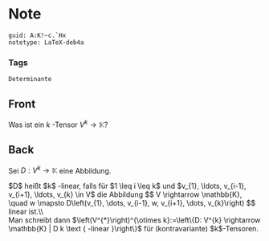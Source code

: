 # Note
```
guid: A:K!~c.`Hx
notetype: LaTeX-deb4a
```

### Tags
```
Determinante
```

## Front
Was ist ein $k$ -Tensor $V^{k} \rightarrow \mathbb{K}$?

## Back
Sei $D: V^{k} \rightarrow \mathbb{K}$ eine Abbildung.<div>
</div><div>$D$ heißt $k$ -linear, falls für $1 \leq i \leq k$ und $v_{1}, \ldots, v_{i-1}, v_{i+1}, \ldots, v_{k} \in V$ die Abbildung
$$
V \rightarrow \mathbb{K}, \quad w \mapsto D\left(v_{1}, \dots, v_{i-1}, w, v_{i+1}, \dots, v_{k}\right)
$$
linear ist.\\
</div><div>
</div><div>Man schreibt dann $\left(V^{*}\right)^{\otimes k}:=\left\{D: V^{k} \rightarrow \mathbb{K} | D k \text { -linear }\right\}$ für (kontravariante) $k$-Tensoren.</div>
